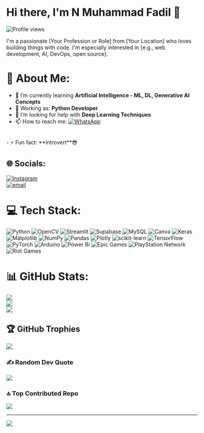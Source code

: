 
# Hi there, I'm N Muhammad Fadil 👋

![Profile views](https://komarev.com/ghpvc/?username=nmfadil&color=blue) <!--https://github.com/antonkomarev/github-profile-views-counter-->

I'm a passionate [Your Profession or Role] from [Your Location] who loves building things with code. I'm especially interested in [e.g., web development, AI, DevOps, open source].
<!--
From https://gprm.itsvg.in/
-->
# 💫 About Me:
- 🌱 I’m currently learning **Artificial Intelligence - ML, DL, Generative AI Concepts**<br>
- 💼 Working as: **Python Developer**<br>
- 🤔 I’m looking for help with **Deep Learning Techniques**<br>
- 📫 How to reach me: [![WhatsApp](https://img.shields.io/badge/-WhatsApp-25D366?style=plastic&logo=whatsapp&logoColor=black&label=%20)](https://wa.me/917558083595?text=Hi%20Fadil!%0AI%20would%20like%20to%20chat%20with%20you..%0AI%20found%20this%20from%20github..)
<br>
- ⚡ Fun fact: **Introvert**😎


## 🌐 Socials:
<!--
[![Discord](https://img.shields.io/badge/Discord-%237289DA.svg?logo=discord&logoColor=white)](https://discord.gg/Discord) 
[![Facebook](https://img.shields.io/badge/Facebook-%231877F2.svg?logo=Facebook&logoColor=white)](https://facebook.com/Facebook) 
[![Instagram](https://img.shields.io/badge/Instagram-%23E4405F.svg?logo=Instagram&logoColor=white)](https://instagram.com/_nm.fadil.oo7_) 
[![LinkedIn](https://img.shields.io/badge/LinkedIn-%230077B5.svg?logo=linkedin&logoColor=white)](https://linkedin.com/in/LinkedIn) 
[![Medium](https://img.shields.io/badge/Medium-12100E?logo=medium&logoColor=white)](https://medium.com/@Medium) 
[![Quora](https://img.shields.io/badge/Quora-%23B92B27.svg?logo=Quora&logoColor=white)](https://quora.com/profile/Quora) 
[![Twitch](https://img.shields.io/badge/Twitch-%239146FF.svg?logo=Twitch&logoColor=white)](https://twitch.tv/twitch) 
[![X](https://img.shields.io/badge/X-black.svg?logo=X&logoColor=white)](https://x.com/X/Twitter) 
[![YouTube](https://img.shields.io/badge/YouTube-%23FF0000.svg?logo=YouTube&logoColor=white)](https://youtube.com/@Youtube) 
[![email](https://img.shields.io/badge/Email-D14836?logo=gmail&logoColor=white)](mailto:nmfadil2002@gmail.com) 
-->
[![Instagram](https://img.shields.io/badge/Instagram-%23E4405F.svg?logo=Instagram&logoColor=white)](https://instagram.com/_nm.fadil.oo7_)  
[![email](https://img.shields.io/badge/Email-D14836?logo=gmail&logoColor=white)](mailto:nmfadil2002@gmail.com)

# 💻 Tech Stack:
![Python](https://img.shields.io/badge/python-3670A0?style=flat&logo=python&logoColor=ffdd54) 
![OpenCV](https://img.shields.io/badge/opencv-%23white.svg?style=flat&logo=opencv&logoColor=white) 
![Streamlit](https://img.shields.io/badge/Streamlit-%23FE4B4B.svg?style=flat&logo=streamlit&logoColor=white) 
![Supabase](https://img.shields.io/badge/Supabase-3ECF8E?style=flat&logo=supabase&logoColor=white) 
![MySQL](https://img.shields.io/badge/mysql-4479A1.svg?style=flat&logo=mysql&logoColor=white) 
![Canva](https://img.shields.io/badge/Canva-%2300C4CC.svg?style=flat&logo=Canva&logoColor=white) 
![Keras](https://img.shields.io/badge/Keras-%23D00000.svg?style=flat&logo=Keras&logoColor=white) 
![Matplotlib](https://img.shields.io/badge/Matplotlib-%23ffffff.svg?style=flat&logo=Matplotlib&logoColor=black) 
![NumPy](https://img.shields.io/badge/numpy-%23013243.svg?style=flat&logo=numpy&logoColor=white) 
![Pandas](https://img.shields.io/badge/pandas-%23150458.svg?style=flat&logo=pandas&logoColor=white) 
![Plotly](https://img.shields.io/badge/Plotly-%233F4F75.svg?style=flat&logo=plotly&logoColor=white) 
![scikit-learn](https://img.shields.io/badge/scikit--learn-%23F7931E.svg?style=flat&logo=scikit-learn&logoColor=white) 
![TensorFlow](https://img.shields.io/badge/TensorFlow-%23FF6F00.svg?style=flat&logo=TensorFlow&logoColor=white) 
![PyTorch](https://img.shields.io/badge/PyTorch-%23EE4C2C.svg?style=flat&logo=PyTorch&logoColor=white) 
![Arduino](https://img.shields.io/badge/-Arduino-00979D?style=flat&logo=Arduino&logoColor=white) 
![Power Bi](https://img.shields.io/badge/power_bi-F2C811?style=flat&logo=powerbi&logoColor=black) 
![Epic Games](https://img.shields.io/badge/epicgames-%23313131.svg?style=flat&logo=epicgames&logoColor=white) 
![PlayStation Network](https://img.shields.io/badge/PSN-%230070D1.svg?style=flat&logo=Playstation&logoColor=white) 
![Riot Games](https://img.shields.io/badge/riotgames-D32936.svg?style=flat&logo=riotgames&logoColor=white)

# 📊 GitHub Stats:
![](https://github-readme-stats.vercel.app/api?username=nmfadil&theme=highcontrast&hide_border=true&include_all_commits=false&count_private=false)<br/>
![](https://nirzak-streak-stats.vercel.app/?user=nmfadil&theme=highcontrast&hide_border=true)<br/>
![](https://github-readme-stats.vercel.app/api/top-langs/?username=nmfadil&theme=highcontrast&hide_border=true&include_all_commits=false&count_private=false&layout=compact)

## 🏆 GitHub Trophies
![](https://github-profile-trophy.vercel.app/?username=nmfadil&theme=gruvbox&no-frame=true&no-bg=false&margin-w=4)

### ✍️ Random Dev Quote
![](https://quotes-github-readme.vercel.app/api?type=horizontal&theme=dark)

### 🔝 Top Contributed Repo
![](https://github-contributor-stats.vercel.app/api?username=nmfadil&limit=5&theme=dark&combine_all_yearly_contributions=true)

---
[![](https://visitcount.itsvg.in/api?id=nmfadil&icon=0&color=0)](https://visitcount.itsvg.in)

<!--  Un comment to display on page
  ## 💰 You can help me by Donating
  [![BuyMeACoffee](https://img.shields.io/badge/Buy%20Me%20a%20Coffee-ffdd00?style=for-the-badge&logo=buy-me-a-coffee&logoColor=black)](https://buymeacoffee.com/Buy_me_a_coffee) 
  [![PayPal](https://img.shields.io/badge/PayPal-00457C?style=for-the-badge&logo=paypal&logoColor=white)](https://paypal.me/Paypal.me) 
  [![Ko-Fi](https://img.shields.io/badge/Ko--fi-F16061?style=for-the-badge&logo=ko-fi&logoColor=white)](https://ko-fi.com/Ko-Fi) 
-->
  
<!-- Proudly created with GPRM ( https://gprm.itsvg.in ) -->







<!--**********************************************************************************************************************************************************************************************************************************************************



<!--## Hi there 👋-->

<!--
Default Github
**nmfadil/nmfadil** is a ✨ _special_ ✨ repository because its `README.md` (this file) appears on your GitHub profile.

Here are some ideas to get you started:

- 🔭 I’m currently working on ...
- 🌱 I’m currently learning ...
- 👯 I’m looking to collaborate on ...
- 🤔 I’m looking for help with ...
- 💬 Ask me about ...
- 📫 How to reach me: ...
- 😄 Pronouns: ...
- ⚡ Fun fact: ...
-->


<!--**********************************************************************************************************************************************************************************************************************************************************


<!-- 
From Chat GPT
# Hi there, I'm N Muhammad Fadil 👋

![Profile views](https://komarev.com/ghpvc/?username=your-username&color=blue)

I'm a passionate [Your Profession or Role] from [Your Location] who loves building things with code. I'm especially interested in [e.g., web development, AI, DevOps, open source].

## 🚀 About Me

- 🌱 I’m currently learning **[Technologies/Topics]**
- 💼 Working on: **[Current Projects or Job]**
- 👯 I’m looking to collaborate on **open source**, especially in **[areas you're interested in]**
- 🤔 I’m looking for help with **[a technology or concept you're exploring]**
- 📫 How to reach me: **[your email or social link]**
- ⚡ Fun fact: **[a short, interesting or fun fact about you]**

## 🛠️ Technologies & Tools

![Languages](https://skillicons.dev/icons?i=js,ts,react,vue,nodejs,python,java,go,html,css,git,docker,linux,aws&perline=8)

## 📈 GitHub Stats

![Your GitHub stats](https://github-readme-stats.vercel.app/api?username=your-username&show_icons=true&theme=radical)
![Top Langs](https://github-readme-stats.vercel.app/api/top-langs/?username=your-username&layout=compact)

## 📫 Connect with me

[![LinkedIn](https://img.shields.io/badge/-LinkedIn-blue?style=flat-square&logo=Linkedin&logoColor=white&link=https://linkedin.com/in/your-link)](https://linkedin.com/in/your-link)
[![Twitter](https://img.shields.io/badge/-Twitter-1DA1F2?style=flat-square&logo=Twitter&logoColor=white&link=https://twitter.com/your-handle)](https://twitter.com/your-handle)
[![Portfolio](https://img.shields.io/badge/-Portfolio-black?style=flat-square&logo=github&logoColor=white&link=https://your-portfolio.com)](https://your-portfolio.com)

---
⭐️ From [your-username](https://github.com/your-username)
-->
